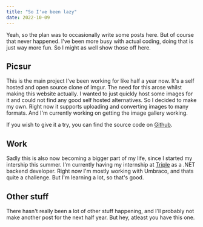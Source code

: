 ```yaml
---
title: "So I've been lazy"
date: 2022-10-09
---
```


Yeah, so the plan was to occasionally write some posts here. But of course that never happened.
I've been more busy with actual coding, doing that is just way more fun. So I might as well show those off here.

## Picsur

This is the main project I've been working for like half a year now. It's a self hosted and open source clone of Imgur. The need for this arose whilst making this website actually. I wanted to just quickly host some images for it and could not find any good self hosted alternatives. So I decided to make my own.
Right now it supports uploading and converting images to many formats. And I'm currently working on getting the image gallery working.

If you wish to give it a try, you can find the source code on [Github](https://github.com/rubikscraft/Picsur).

## Work

Sadly this is also now becoming a bigger part of my life, since I started my intership this summer. I'm currently having my internship at [Triple](https://wearetriple.com/) as a .NET backend developer. Right now I'm mostly working with Umbraco, and thats quite a challenge. But I'm learning a lot, so that's good.

## Other stuff

There hasn't really been a lot of other stuff happening, and I'll probably not make another post for the next half year. But hey, atleast you have this one.
